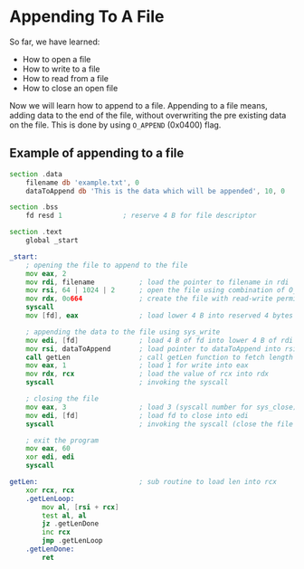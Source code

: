 # Appending To A File
So far, we have learned:
- How to open a file
- How to write to a file
- How to read from a file
- How to close an open file

Now we will learn how to append to a file. Appending to a file means, adding data to the end of the file, without overwriting the pre existing data on the file. This is done by using `O_APPEND` (0x0400) flag.

## Example of appending to a file
```asm
section .data
    filename db 'example.txt', 0
    dataToAppend db 'This is the data which will be appended', 10, 0

section .bss
    fd resd 1               ; reserve 4 B for file descriptor

section .text
    global _start

_start:
    ; opening the file to append to the file
    mov eax, 2
    mov rdi, filename           ; load the pointer to filename in rdi
    mov rsi, 64 | 1024 | 2      ; open the file using combination of O_CREAT, O_APPEND, O_RDWR
    mov rdx, 0o664              ; create the file with read-write permission for owner and group and read for others
    syscall
    mov [fd], eax               ; load lower 4 B into reserved 4 bytes of fd

    ; appending the data to the file using sys_write
    mov edi, [fd]               ; load 4 B of fd into lower 4 B of rdi
    mov rsi, dataToAppend       ; load pointer to dataToAppend into rsi
    call getLen                 ; call getLen function to fetch length into rcx
    mov eax, 1                  ; load 1 for write into eax
    mov rdx, rcx                ; load the value of rcx into rdx
    syscall                     ; invoking the syscall

    ; closing the file
    mov eax, 3                  ; load 3 (syscall number for sys_close) into eax
    mov edi, [fd]               ; load fd to close into edi
    syscall                     ; invoking the syscall (close the file descriptor)

    ; exit the program
    mov eax, 60
    xor edi, edi
    syscall

getLen:                         ; sub routine to load len into rcx
    xor rcx, rcx
    .getLenLoop:
        mov al, [rsi + rcx]
        test al, al
        jz .getLenDone
        inc rcx
        jmp .getLenLoop
    .getLenDone:
        ret
```
